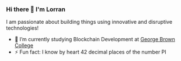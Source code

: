 ### Hi there 👋 I'm Lorran

I am passionate about building things using innovative and disruptive technologies!

- 🌱 I’m currently studying Blockchain Development at [George Brown College](https://www.georgebrown.ca/)
- ⚡ Fun fact: I know by heart 42 decimal places of the number PI

<!--
**LorranSutter/LorranSutter** is a ✨ _special_ ✨ repository because its `README.md` (this file) appears on your GitHub profile.

Here are some ideas to get you started:

- 🔭 I’m currently working on ...
- 🌱 I’m currently learning ...
- 👯 I’m looking to collaborate on ...
- 🤔 I’m looking for help with ...
- 💬 Ask me about ...
- 📫 How to reach me: ...
- 😄 Pronouns: ...
- ⚡ Fun fact: ...
-->
